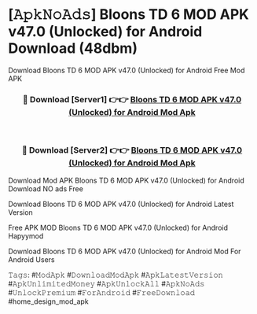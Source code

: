 # [𝙰𝚙𝚔𝙽𝚘𝙰𝚍𝚜] Bloons TD 6 MOD APK v47.0 (Unlocked) for Android Download (48dbm)
Download Bloons TD 6 MOD APK v47.0 (Unlocked) for Android Free Mod APK

<div align="center">
<h3>🔴 Download [Server1] 👉👉 <a href="https://apkcomod.com?title=Bloons_TD_6_MOD_APK_v47.0_(Unlocked)_for_Android">Bloons TD 6 MOD APK v47.0 (Unlocked) for Android Mod Apk</a></h3><br>

<h3>🔴 Download [Server2] 👉👉 <a href="https://apkcomod.com?title=Bloons_TD_6_MOD_APK_v47.0_(Unlocked)_for_Android">Bloons TD 6 MOD APK v47.0 (Unlocked) for Android Mod Apk</a></h3>
</div>


 Download Mod APK Bloons TD 6 MOD APK v47.0 (Unlocked) for Android Download NO ads Free

Download Bloons TD 6 MOD APK v47.0 (Unlocked) for Android Latest Version

Free APK MOD Bloons TD 6 MOD APK v47.0 (Unlocked) for Android Hapyymod

Download Bloons TD 6 MOD APK v47.0 (Unlocked) for Android Mod For Android Users

𝚃𝚊𝚐𝚜: #𝙼𝚘𝚍𝙰𝚙𝚔 #𝙳𝚘𝚠𝚗𝚕𝚘𝚊𝚍𝙼𝚘𝚍𝙰𝚙𝚔 #𝙰𝚙𝚔𝙻𝚊𝚝𝚎𝚜𝚝𝚅𝚎𝚛𝚜𝚒𝚘𝚗 #𝙰𝚙𝚔𝚄𝚗𝚕𝚒𝚖𝚒𝚝𝚎𝚍𝙼𝚘𝚗𝚎𝚢 #𝙰𝚙𝚔𝚄𝚗𝚕𝚘𝚌𝚔𝙰𝚕𝚕 #𝙰𝚙𝚔𝙽𝚘𝙰𝚍𝚜 #𝚄𝚗𝚕𝚘𝚌𝚔𝙿𝚛𝚎𝚖𝚒𝚞𝚖 #𝙵𝚘𝚛𝙰𝚗𝚍𝚛𝚘𝚒𝚍 #𝙵𝚛𝚎𝚎𝙳𝚘𝚠𝚗𝚕𝚘𝚊𝚍 #home_design_mod_apk